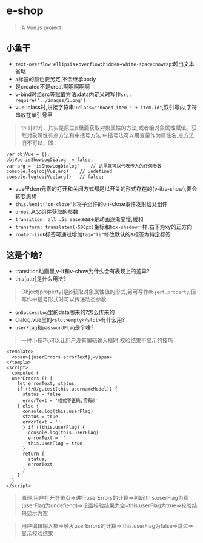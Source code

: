# e-shop

> A Vue.js project

## 小鱼干
* `text-overflow:ellipsis`+`overflow:hidden`+`white-space:nowrap`:超出文本省略
* `a`标签的颜色要另定,不会继承body
* 是created不是creat啊啊啊啊啊
* v-bind时给src等赋值方法:data内定义时写作`src: require('../images/1.png')`
* vue :class时,拼接字符串:`:class="'board-item-' + item.id"`,双引号内,字符串放在单引号里

> this[attr]，其实是原生js里面获取对象属性的方法,或者给对象属性赋值。获取对象属性有点方法和中括号方法.中括号法可以用变量作为属性名,点方法旧不可以，即：
```
var objVue = {};
objVue.isShowLogDialog  = false;
var arg = 'isShowLogDialog'    // 这里就可以代表传入的任何参数 
console.log(objVue.arg)    // undefined
console.log(objVue[arg])   // false;
```
* vue里dom元素的打开和关闭方式都是以开关的形式存在的(v-if/v-show),要会转变思想
* `this.%emit('on-close')`:将子组件的on-close事件发射给父组件
* `props`:从父组件获取的参数
* `transition: all .5s ease`:ease是动画逐渐变慢,缓和
* `transform: translateY(-500px)`坐标和`box-shadow`一样,右下为xy的正方向
* `router-link`标签可通过增加`tag="li"`修改默认的a标签为特定标签

## 这是个啥?
* transition动画里,v-if和v-show为什么会有表现上的差异?
* this[attr]是什么用法?
> Object[property]是js获取对象属性值的形式,另可写作`Object.property`,但写作中括号形式时可以传递动态参数
* `onSuccessLog`里的data哪来的?怎么传来的
* dialog.vue里的`<slot>empty</slot>`有什么用?
* `userFlag`和`passwordFlag`是个啥?
> 一种小技巧,可以让用户没有编辑输入框时,校验结果不显示的技巧

```
<template>
  <span>{{userErrors.errorText}}</span>
</templa>
<script>
  computed:{
  userErrors () {
    let errorText, status
    if (!/@/g.test(this.usernameModel)) {
      status = false
      errorText = '格式不正确,需有@'
    } else {
      console.log(this.userFlag)
      status = true
      errorText = ''
      } if (!this.userFlag) {
        console.log(this.userFlag)
        errorText = ''
        this.userFlag = true
      }
      return {
        status,
        errorText
      }
    }
  }
</script>
```

> 原理:用户打开登录页=>进行userErrors的计算=>判断!this.userFlag为真(userFlag为undefiend)=>设置校验结果为空+this.userFlag为true=>校验结果显示为空

> 用户编辑输入框=>触发userErrors的计算=>!this.userFlag为false=>跳过=>显示校验结果